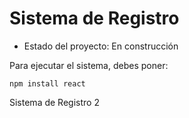<h1> Sistema de Registro </h1>

* Estado del proyecto: En construcción

Para ejecutar el sistema, debes poner:

```npm install react```

Sistema de Registro 2
